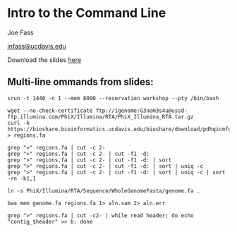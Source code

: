 Intro to the Command Line
==========================

Joe Fass

jnfass@ucdavis.edu


Download the slides [here](CLIntro.pdf)

Multi-line ommands from slides:
--------------------------------

    srun -t 1440 -n 1 --mem 8000 --reservation workshop --pty /bin/bash

    wget --no-check-certificate ftp://igenome:G3nom3s4u@ussd-ftp.illumina.com/PhiX/Illumina/RTA/PhiX_Illumina_RTA.tar.gz
    curl -k https://bioshare.bioinformatics.ucdavis.edu/bioshare/download/pdhqicmfgw2bra8/variant.neighborhoods.fa > regions.fa
   
    grep ">" regions.fa | cut -c 2-
    grep ">" regions.fa | cut -c 2- | cut -f1 -d:
    grep ">" regions.fa | cut -c 2- | cut -f1 -d: | sort
    grep ">" regions.fa | cut -c 2- | cut -f1 -d: | sort | uniq -c
    grep ">" regions.fa | cut -c 2- | cut -f1 -d: | sort | uniq -c | sort -rn -k1,1

    ln -s PhiX/Illumina/RTA/Sequence/WholeGenomeFasta/genome.fa .
    
    bwa mem genome.fa regions.fa 1> aln.sam 2> aln.err

    grep ">" regions.fa | cut -c2- | while read header; do echo "contig_$header" >> b; done




 
